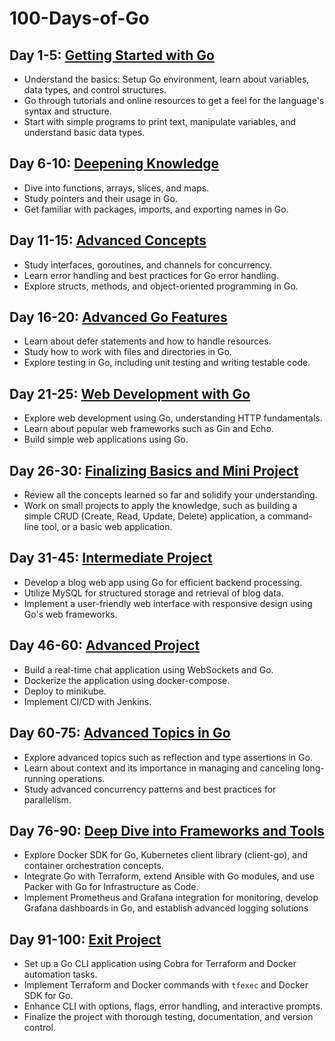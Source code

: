 # 100-Days-of-Go

## Day 1-5: [Getting Started with Go](/Getting_started/)

- Understand the basics: Setup Go environment, learn about variables, data types, and control structures.
- Go through tutorials and online resources to get a feel for the language's syntax and structure.
- Start with simple programs to print text, manipulate variables, and understand basic data types.

## Day 6-10: [Deepening Knowledge](/Deepening_knowledge/)

- Dive into functions, arrays, slices, and maps.
- Study pointers and their usage in Go.
- Get familiar with packages, imports, and exporting names in Go.

## Day 11-15: [Advanced Concepts](/Advanced_Concepts/)

- Study interfaces, goroutines, and channels for concurrency.
- Learn error handling and best practices for Go error handling.
- Explore structs, methods, and object-oriented programming in Go.

## Day 16-20: [Advanced Go Features](/Advanced_Features/)

- Learn about defer statements and how to handle resources.
- Study how to work with files and directories in Go.
- Explore testing in Go, including unit testing and writing testable code.

## Day 21-25: [Web Development with Go](/Web_Development/)

- Explore web development using Go, understanding HTTP fundamentals.
- Learn about popular web frameworks such as Gin and Echo.
- Build simple web applications using Go.

## Day 26-30: [Finalizing Basics and Mini Project](/Mini_Projects/)

- Review all the concepts learned so far and solidify your understanding.
- Work on small projects to apply the knowledge, such as building a simple CRUD (Create, Read, Update, Delete) application, a command-line tool, or a basic web application.

## Day 31-45: [Intermediate Project](/Intermediate_Project/)

- Develop a blog web app using Go for efficient backend processing.
- Utilize MySQL for structured storage and retrieval of blog data.
- Implement a user-friendly web interface with responsive design using Go's web frameworks.

## Day 46-60: [Advanced Project](/Advanced_Project/)

- Build a real-time chat application using WebSockets and Go.
- Dockerize the application using docker-compose.
- Deploy to minikube.
- Implement CI/CD with Jenkins.

## Day 60-75: [Advanced Topics in Go](/Advanced_topics/)

- Explore advanced topics such as reflection and type assertions in Go.
- Learn about context and its importance in managing and canceling long-running operations.
- Study advanced concurrency patterns and best practices for parallelism.

## Day 76-90: [Deep Dive into Frameworks and Tools](/Framworks_and_Tools/)

- Explore Docker SDK for Go, Kubernetes client library (client-go), and container orchestration concepts.
- Integrate Go with Terraform, extend Ansible with Go modules, and use Packer with Go for Infrastructure as Code.
- Implement Prometheus and Grafana integration for monitoring, develop Grafana dashboards in Go, and establish advanced logging solutions

## Day 91-100: [Exit Project](/Last_but_not_Least/)

- Set up a Go CLI application using Cobra for Terraform and Docker automation tasks.
- Implement Terraform and Docker commands with `tfexec` and Docker SDK for Go.
- Enhance CLI with options, flags, error handling, and interactive prompts.
- Finalize the project with thorough testing, documentation, and version control.
